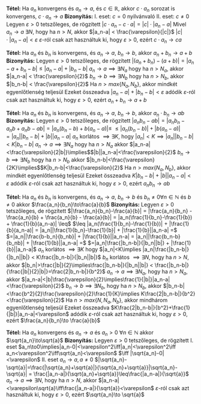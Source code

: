 **Tétel:** Ha $a_n$ konvergens és $a _n\to a$, és $c\in\mathbb{R}$, akkor $c\cdot a_n$ sorozat is konvergens, $c\cdot a_n \to a$
**Bizonyítás:** 
I. eset: $c=0$ nyilvánvaló
II. eset: $c\neq 0$
Legyen $\varepsilon>0$ tetszőleges, de rögzített
$|c\cdot a_n-c\cdot a| = |c|\cdot|a_n-a|$
Mivel $a_n\to a$ $\exists N$, hogy ha $n>N$, akkor
$|a_n-a| < \frac{\varepsilon}{|c|}$
$|c|\cdot|a_n-a|<\varepsilon$
$\varepsilon$-ról csak azt használtuk ki, hogy $\varepsilon>0$, ezért $c\cdot a_n\to ca$

**Tétel:** Ha $a_n$ és $b_n$ is konvergens, és $a_n\to a$, $b_n \to b$, akkor $a_n+b_n\to a+b$
**Bizonyítás:**
Legyen $\varepsilon>0$ tetszőleges, de rögzített
$|(a_n+b_n)-(a+b)| = |a_n-a + b_n -b| \leq |a_n-a| + |b_n-b|$
$a_n\to a \implies \exists N_a$ hogy ha $n>N_a$, akkor $|a_n-a| < \frac{\varepsilon}{2}$
$b_n\to b \implies \exists N_b$ hogy ha $n>N_b$, akkor $|b_n-b| < \frac{\varepsilon}{2}$
Ha $n>max\{N_a,N_b\}$, akkor mindkét egyenlőtlenség teljesül
Ezeket összeadva $|a_n-a| + |b_n-b| < \varepsilon$ adódik
$\varepsilon$-ról csak azt használtuk ki, hogy $\varepsilon>0$, ezért $a_n + b_n\to a+b$

**Tétel:** Ha $a_n$ és $b_n$ is konvergens, és $a_n \to a$, $b_n\to b$, akkor $a_n\cdot b_n \to ab$
**Bizonyítás:**
Legyen $\varepsilon>0$ tetszőleges, de rögzített
$|a_nb_n-ab|= |a_nb_n-a_nb+a_nb-ab| = |a_n(b_n-b)+b(a_n-a)| \leq$
$\leq |a_n(b_n-b)|+|b(a_n-a)| = |a_n||b_n-b|+|b||a_n-a|$
$a_n$ korlátos $\implies\exists K$, hogy $|a_n|<K\implies|a_n||b_n-b|<K|b_n-b|$
$a_n\to a\implies \exists N_a$ hogy ha $n>N_a$ akkor $|a_n-a|<\frac{\varepsilon}{2|b|}\implies$$|b||a_n-a|<\frac{\varepsilon}{2}$
$b_n\to b\implies \exists N_b$ hogy ha $n>N_b$ akkor $|b_n-b|<\frac{\varepsilon}{2K}\implies$$K|b_n-b|<\frac{\varepsilon}{2}$
Ha $n>max\{N_a,N_b\}$, akkor mindkét egyenlőtlenség teljesül
Ezeket összeadva $K|b_n-b| + |b||a_n-a|<\varepsilon$ adódik
$\varepsilon$-ról csak azt használtuk ki, hogy $\varepsilon>0$, ezért $a_n b_n\to ab$

**Tétel:** Ha $a_n$ és $b_n$ is konvergens, és $a_n\to a$, $b_n\to b$ és $b_n \neq 0 \forall n\in\mathbb{N}$ és $b \neq 0$ akkor $\frac{a_n}{b_n}\to\frac{a}{b}$
**Bizonyítás:**
Legyen $\varepsilon>0$ tetszőleges, de rögzített
$|\frac{a_n}{b_n}-\frac{a}{b}| = |\frac{a_n}{b_n} - \frac{a_n}{b} + \frac{a_n}{b} - \frac{a}{b}| = |a_n(\frac{1}{b_n}-\frac{1}{b}) + \frac{1}{b}(a_n-a)| \leq$
$\leq |a_n(\frac{1}{b_n}-\frac{1}{b})| + |\frac{1}{b}(a_n-a)| = |a_n||\frac{1}{b_n}-\frac{1}{b}| + |\frac{1}{b}||a_n-a| =$
$=|a_n||\frac{b-b_n}{b_nb}| + |\frac{1}{b}||a_n-a| = |a_n||\frac{b_n-b}{b_nb}| + |\frac{1}{b}||a_n-a| =$
$=|a_n|\frac{|b_n-b|}{|b_n||b|} + |\frac{1}{b}||a_n-a|$
$a_n$ korlátos $\implies\exists K$ hogy $|a_n|<K\implies |a_n|\frac{|b_n-b|}{|b_n||b|} < K\frac{|b_n-b|}{|b_n||b|}$
$b_n$ korlátos $\implies\exists N$, hogy ha $n>N$, akkor $|b_n|>\frac{|b|}{2}\implies\frac{|b_n-b|}{|b_n||b|} < \frac{|b_n-b|}{\frac{|b|}{2}|b|}=\frac{2|b_n-b|}{b^2}$
$a_n\to a \implies \exists N_a$, hogy ha $n>N_a$, akkor $|a_n-a|<|b|\frac{\varepsilon}{2}\implies\frac{1}{|b|}|a_n-a|<\frac{\varepsilon}{2}$
$b_n\to b\implies\exists N_b$, hogy ha $n>N_b$, akkor $|b_n-b|<\frac{b^2}{2}\frac{\varepsilon}{2}\frac{1}{K}\implies K\frac{2|b_n-b|}{b^2}<\frac{\varepsilon}{2}$
Ha $n>max\{N, N_a, N_b\}$, akkor mindhárom egyenlőtlenség teljesül
Ezeket összeadva $K\frac{2|b_n-b|}{b^2}+\frac{1}{|b|}|a_n-a|<\varepsilon$ adódik
$\varepsilon$-ról csak azt használtuk ki, hogy $\varepsilon>0$, ezért $\frac{a_n}{b_n}\to \frac{a}{b}$

**Tétel:** Ha $a_n$ konvergens és $a_n\to a$ és $a_n>0\:\forall n\in\mathbb{N}$ akkor $\sqrt{a_n}\to\sqrt{a}$
**Bizonyítás:**
Legyen $\varepsilon>0$ tetszőleges, de rögzített
I. eset $a_n\to0\implies|a_n-0|<\varepsilon^2\iff|a_n|<\varepsilon^2\iff a_n<\varepsilon^2\iff\sqrt{a_n}<\varepsilon$
$\iff |\sqrt{a_n}-0|<\varepsilon$
II. eset $a_n\to a, a\neq0$
$|\sqrt{a_n}-\sqrt{a}|=\frac{|\sqrt{a_n}+\sqrt{a}|}{\sqrt{a_n}+\sqrt{a}}|\sqrt{a_n}-\sqrt{a}| = \frac{|a_n-a|}{\sqrt{a_n}+\sqrt{a}}\leq\frac{|a_n-a|}{\sqrt{a}}$
$a_n\to a\implies\exists N$, hogy ha $n>N$, akkor $|a_n-a|<\varepsilon\sqrt{a}\iff\frac{|a_n-a|}{\sqrt{a}}<\varepsilon$
$\varepsilon$-ról csak azt használtuk ki, hogy $\varepsilon>0$, ezért $\sqrt{a_n}\to \sqrt{a}$
